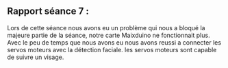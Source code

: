 ## Rapport séance 7 :

Lors de cette séance nous avons eu un problème qui nous a bloqué la majeure partie de la séance, notre carte Maixduino ne fonctionnait plus.
Avec le peu de temps que nous avons eu nous avons reussi a connecter les servos moteurs avec la détection faciale. les servos moteurs sont capable de suivre un visage.
